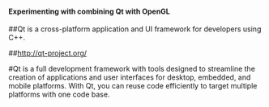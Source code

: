 #### Experimenting with combining Qt with OpenGL

##Qt is a cross-platform application and UI framework for developers using C++.

##http://qt-project.org/

#Qt is a full development framework with tools designed to streamline the creation of applications and user interfaces for desktop, embedded, and mobile platforms. With Qt, you can reuse code efficiently to target multiple platforms with one code base.
